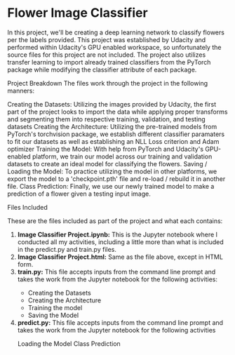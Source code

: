 
<h1>Flower Image Classifier</h1>
In this project, we'll be creating a deep learning network to classify flowers per the labels provided. This project was established by Udacity and performed within Udacity's GPU enabled workspace, so unfortunately the source files for this project are not included. The project also utilizes transfer learning to import already trained classifiers from the PyTorch package while modifying the classifier attribute of each package.

Project Breakdown
The files work through the project in the following manners:

Creating the Datasets: Utilizing the images provided by Udacity, the first part of the project looks to import the data while applying proper transforms and segmenting them into respective training, validation, and testing datasets
Creating the Architecture: Utilizing the pre-trained models from PyTorch's torchvision package, we establish different classifier paramaters to fit our datasets as well as establishing an NLL Loss criterion and Adam optimizer
Training the Model: With help from PyTorch and Udacity's GPU-enabled platform, we train our model across our training and validation datasets to create an ideal model for classifying the flowers.
Saving / Loading the Model: To practice utilizing the model in other platforms, we export the model to a 'checkpoint.pth' file and re-load / rebuild it in another file.
Class Prediction: Finally, we use our newly trained model to make a prediction of a flower given a testing input image.





Files Included

These are the files included as part of the project and what each contains:
<ol>
<li><b>Image Classifier Project.ipynb:</b> This is the Jupyter notebook where I conducted all my activities, including a little more than what is included in the predict.py and train.py files.</li>

<li><b>Image Classifier Project.html:</b> Same as the file above, except in HTML form.</li>

<li><b>train.py:</b> This file accepts inputs from the command line prompt and takes the work from the Jupyter notebook for the following activities:</li>
<ul>
<li>Creating the Datasets</li>

<li>Creating the Architecture</li>

<li>Training the model</li>

<li>Saving the Model</li>
</ul>
<li><b>predict.py:</b> This file accepts inputs from the command line prompt and takes the work from the Jupyter notebook for the following activities</li>

Loading the Model
Class Prediction
